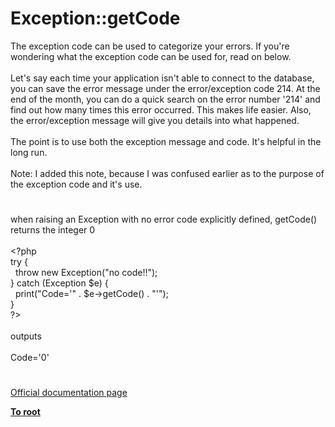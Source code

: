 # Exception::getCode




<div class="phpcode"><span class="html">
The exception code can be used to categorize your errors. If you&apos;re wondering what the exception code can be used for, read on below. <br><br>Let&apos;s say each time your application isn&apos;t able to connect to the database, you can save the error message under the error/exception code 214. At the end of the month, you can do a quick search on the error number &apos;214&apos; and find out how many times this error occurred. This makes life easier. Also, the error/exception message will give you details into what happened. <br><br>The point is to use both the exception message and code. It&apos;s helpful in the long run.<br><br>Note: I added this note, because I was confused earlier as to the purpose of the exception code and it&apos;s use.</span>
</div>
  

#


<div class="phpcode"><span class="html">
when raising an Exception with no error code explicitly defined, getCode() returns the integer 0 
<br>
<br><span class="default">&lt;?php
<br></span><span class="keyword">try {
<br>&#xA0; throw new </span><span class="default">Exception</span><span class="keyword">(</span><span class="string">&quot;no code!!&quot;</span><span class="keyword">);
<br>} catch (</span><span class="default">Exception $e</span><span class="keyword">) {
<br>&#xA0; print(</span><span class="string">&quot;Code=&apos;&quot; </span><span class="keyword">. </span><span class="default">$e</span><span class="keyword">-&gt;</span><span class="default">getCode</span><span class="keyword">() . </span><span class="string">&quot;&apos;&quot;</span><span class="keyword">);
<br>}
<br></span><span class="default">?&gt;
<br></span>
<br>outputs 
<br>
<br>Code=&apos;0&apos;</span>
</div>
  

#

[Official documentation page](https://www.php.net/manual/en/exception.getcode.php)

**[To root](/README.md)**
